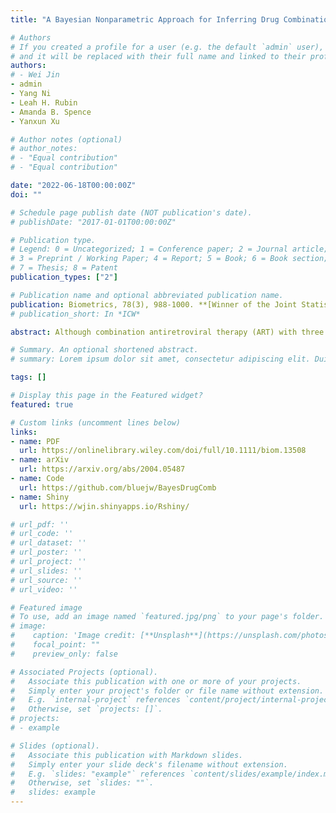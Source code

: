 ```yaml
---
title: "A Bayesian Nonparametric Approach for Inferring Drug Combination Effects on Mental Health in People with HIV"

# Authors
# If you created a profile for a user (e.g. the default `admin` user), write the username (folder name) here 
# and it will be replaced with their full name and linked to their profile.
authors:
# - Wei Jin
- admin
- Yang Ni
- Leah H. Rubin
- Amanda B. Spence
- Yanxun Xu

# Author notes (optional)
# author_notes:
# - "Equal contribution"
# - "Equal contribution"

date: "2022-06-18T00:00:00Z"
doi: ""

# Schedule page publish date (NOT publication's date).
# publishDate: "2017-01-01T00:00:00Z"

# Publication type.
# Legend: 0 = Uncategorized; 1 = Conference paper; 2 = Journal article;
# 3 = Preprint / Working Paper; 4 = Report; 5 = Book; 6 = Book section;
# 7 = Thesis; 8 = Patent
publication_types: ["2"]

# Publication name and optional abbreviated publication name.
publication: Biometrics, 78(3), 988-1000. **[Winner of the Joint Statistical Meetings (JSM) Student Paper Award, Mental Health Statistics Section]**
# publication_short: In *ICW*

abstract: Although combination antiretroviral therapy (ART) with three or more drugs is highly effective in suppressing viral load for people with HIV (human immunodeficiency virus), many ART agents may exacerbate mental health-related adverse effects including depression. Therefore, understanding the effects of combination ART on mental health can help clinicians personalize medicine with less adverse effects to avoid undesirable health outcomes. The emergence of electronic health records offers researchers' unprecedented access to HIV data including individuals' mental health records, drug prescriptions, and clinical information over time. However, modeling such data is challenging due to high dimensionality of the drug combination space, the individual heterogeneity, and sparseness of the observed drug combinations. To address these challenges, we develop a Bayesian nonparametric approach to learn drug combination effect on mental health in people with HIV adjusting for sociodemographic, behavioral, and clinical factors. The proposed method is built upon the subset-tree kernel that represents drug combinations in a way that synthesizes known regimen structure into a single mathematical representation. It also utilizes a distance-dependent Chinese restaurant process to cluster heterogeneous populations while considering individuals' treatment histories. We evaluate the proposed approach through simulation studies, and apply the method to a dataset from the Women's Interagency HIV Study, showing the clinical utility of our model in guiding clinicians to prescribe informed and effective personalized treatment based on individuals' treatment histories and clinical characteristics.

# Summary. An optional shortened abstract.
# summary: Lorem ipsum dolor sit amet, consectetur adipiscing elit. Duis posuere tellus ac convallis placerat. Proin tincidunt magna sed ex sollicitudin condimentum.

tags: []

# Display this page in the Featured widget?
featured: true

# Custom links (uncomment lines below)
links:
- name: PDF
  url: https://onlinelibrary.wiley.com/doi/full/10.1111/biom.13508
- name: arXiv
  url: https://arxiv.org/abs/2004.05487
- name: Code
  url: https://github.com/bluejw/BayesDrugComb
- name: Shiny
  url: https://wjin.shinyapps.io/Rshiny/

# url_pdf: ''
# url_code: ''
# url_dataset: ''
# url_poster: ''
# url_project: ''
# url_slides: ''
# url_source: ''
# url_video: ''

# Featured image
# To use, add an image named `featured.jpg/png` to your page's folder. 
# image:
#    caption: 'Image credit: [**Unsplash**](https://unsplash.com/photos/pLCdAaMFLTE)'
#    focal_point: ""
#    preview_only: false

# Associated Projects (optional).
#   Associate this publication with one or more of your projects.
#   Simply enter your project's folder or file name without extension.
#   E.g. `internal-project` references `content/project/internal-project/index.md`.
#   Otherwise, set `projects: []`.
# projects:
# - example

# Slides (optional).
#   Associate this publication with Markdown slides.
#   Simply enter your slide deck's filename without extension.
#   E.g. `slides: "example"` references `content/slides/example/index.md`.
#   Otherwise, set `slides: ""`.
#   slides: example
---
```

